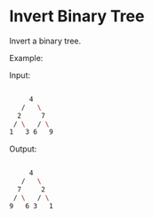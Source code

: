 # Invert Binary Tree

Invert a binary tree.

Example:

Input:

```bash

     4
   /   \
  2     7
 / \   / \
1   3 6   9
```

Output:

```bash

     4
   /   \
  7     2
 / \   / \
9   6 3   1
```